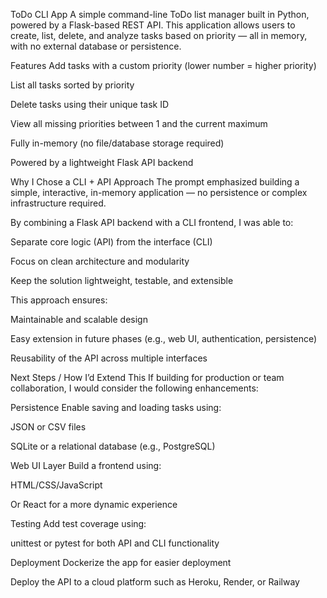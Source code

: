 ToDo CLI App
A simple command-line ToDo list manager built in Python, powered by a Flask-based REST API. This application allows users to create, list, delete, and analyze tasks based on priority — all in memory, with no external database or persistence.

Features
Add tasks with a custom priority (lower number = higher priority)

List all tasks sorted by priority

Delete tasks using their unique task ID

View all missing priorities between 1 and the current maximum

Fully in-memory (no file/database storage required)

Powered by a lightweight Flask API backend

Why I Chose a CLI + API Approach
The prompt emphasized building a simple, interactive, in-memory application — no persistence or complex infrastructure required.

By combining a Flask API backend with a CLI frontend, I was able to:

Separate core logic (API) from the interface (CLI)

Focus on clean architecture and modularity

Keep the solution lightweight, testable, and extensible

This approach ensures:

Maintainable and scalable design

Easy extension in future phases (e.g., web UI, authentication, persistence)

Reusability of the API across multiple interfaces

Next Steps / How I’d Extend This
If building for production or team collaboration, I would consider the following enhancements:

Persistence
Enable saving and loading tasks using:

JSON or CSV files

SQLite or a relational database (e.g., PostgreSQL)

Web UI Layer
Build a frontend using:

HTML/CSS/JavaScript

Or React for a more dynamic experience

Testing
Add test coverage using:

unittest or pytest for both API and CLI functionality

Deployment
Dockerize the app for easier deployment

Deploy the API to a cloud platform such as Heroku, Render, or Railway

